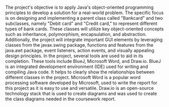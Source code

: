 The project's objective is to apply Java's object-oriented programming principles to
develop a solution for a real-world problem. The specific focus is on designing and
implementing a parent class called "Bankcard" and two subclasses, namely "Debit card"
and "Credit card," to represent different types of bank cards. These classes will utilize
key object-oriented concepts such as inheritance, polymorphism, encapsulation, and
abstraction. Additionally, the project will integrate important GUI elements by leveraging
classes from the javax.swing package, functions and features from the java.awt
package, event listeners, action events, and visually appealing design principles.
In the project, several tools are used to aid in its completion. These tools include BlueJ,
Microsoft Word, and Draw.io. BlueJ is an integrated development environment (IDE)
used for writing and compiling Java code. It helps to clearly show the relationships
between different classes in the project. Microsoft Word is a popular word processing
software developed by Microsoft, used to write the report for this project as it is easy to
use and versatile. Draw.io is an open-source technology stack that is used to create
diagrams and was used to create the class diagrams needed in the coursework report.
